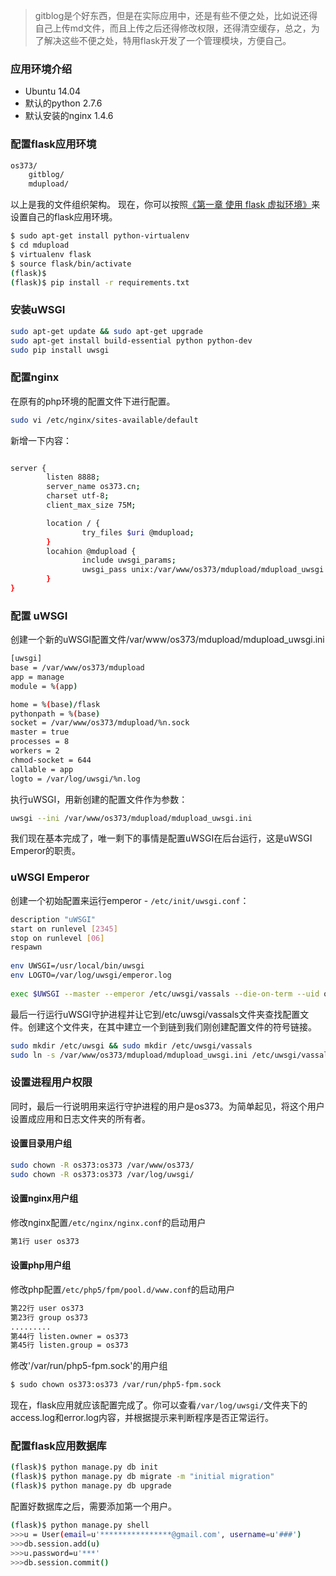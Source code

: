 <!--
author: 东方鹗
date: 2016-03-17
title: 用Flask为gitblog开发一个上传文件的管理模块
tags: flask
category: python
status: publish
summary: gitblog是个好东西，但是在实际应用中，还是有些不便之处，比如说还得自己上传md文件，而且上传之后还得修改权限，还得清空缓存，总之，为了解决这些不便之处，特用flask开发了一个管理模块，方便自己。
-->
> gitblog是个好东西，但是在实际应用中，还是有些不便之处，比如说还得自己上传md文件，而且上传之后还得修改权限，还得清空缓存，总之，为了解决这些不便之处，特用flask开发了一个管理模块，方便自己。
### 应用环境介绍

* Ubuntu 14.04
* 默认的python 2.7.6
* 默认安装的nginx 1.4.6

### 配置flask应用环境

```bash
os373/
    gitblog/
    mdupload/
```

以上是我的文件组织架构。
现在，你可以按照[《第一章 使用 flask 虚拟环境》](http://www.os373.cn/blog/flask001.html)来设置自己的flask应用环境。

```bash
$ sudo apt-get install python-virtualenv
$ cd mdupload
$ virtualenv flask
$ source flask/bin/activate
(flask)$
(flask)$ pip install -r requirements.txt
```
### 安装uWSGI

```bash
sudo apt-get update && sudo apt-get upgrade
sudo apt-get install build-essential python python-dev
sudo pip install uwsgi
```

### 配置nginx

在原有的php环境的配置文件下进行配置。
```bash
sudo vi /etc/nginx/sites-available/default
```

新增一下内容：
```bash

server {
        listen 8888;
        server_name os373.cn;
        charset utf-8;
        client_max_size 75M;

        location / {
                try_files $uri @mdupload;
        }
        locahion @mdupload {
                include uwsgi_params;
                uwsgi_pass unix:/var/www/os373/mdupload/mdupload_uwsgi.sock;
        }
}


```

### 配置 uWSGI
创建一个新的uWSGI配置文件/var/www/os373/mdupload/mdupload_uwsgi.ini

```bash
[uwsgi]
base = /var/www/os373/mdupload
app = manage
module = %(app)

home = %(base)/flask
pythonpath = %(base)
socket = /var/www/os373/mdupload/%n.sock
master = true
processes = 8
workers = 2
chmod-socket = 644
callable = app
logto = /var/log/uwsgi/%n.log

```

执行uWSGI，用新创建的配置文件作为参数：

```bash
uwsgi --ini /var/www/os373/mdupload/mdupload_uwsgi.ini
```

我们现在基本完成了，唯一剩下的事情是配置uWSGI在后台运行，这是uWSGI Emperor的职责。

### uWSGI Emperor

创建一个初始配置来运行emperor - `/etc/init/uwsgi.conf`：

```bash
description "uWSGI"
start on runlevel [2345]
stop on runlevel [06]
respawn
 
env UWSGI=/usr/local/bin/uwsgi
env LOGTO=/var/log/uwsgi/emperor.log
 
exec $UWSGI --master --emperor /etc/uwsgi/vassals --die-on-term --uid os373 --gid os373 --logto $LOGTO
```

最后一行运行uWSGI守护进程并让它到/etc/uwsgi/vassals文件夹查找配置文件。创建这个文件夹，在其中建立一个到链到我们刚创建配置文件的符号链接。

```bash
sudo mkdir /etc/uwsgi && sudo mkdir /etc/uwsgi/vassals
sudo ln -s /var/www/os373/mdupload/mdupload_uwsgi.ini /etc/uwsgi/vassals
```

### 设置进程用户权限
同时，最后一行说明用来运行守护进程的用户是os373。为简单起见，将这个用户设置成应用和日志文件夹的所有者。
#### 设置目录用户组

```bash
sudo chown -R os373:os373 /var/www/os373/
sudo chown -R os373:os373 /var/log/uwsgi/
```

#### 设置nginx用户组
修改nginx配置`/etc/nginx/nginx.conf`的启动用户

```bash
第1行 user os373
```

#### 设置php用户组
修改php配置`/etc/php5/fpm/pool.d/www.conf`的启动用户

```bash
第22行 user os373
第23行 group os373
.........
第44行 listen.owner = os373
第45行 listen.group = os373
```

修改'/var/run/php5-fpm.sock'的用户组

```bash
$ sudo chown os373:os373 /var/run/php5-fpm.sock
```

现在，flask应用就应该配置完成了。你可以查看`/var/log/uwsgi/`文件夹下的access.log和error.log内容，并根据提示来判断程序是否正常运行。

### 配置flask应用数据库

```bash
(flask)$ python manage.py db init
(flask)$ python manage.py db migrate -m "initial migration"
(flask)$ python manage.py db upgrade
```
配置好数据库之后，需要添加第一个用户。
```bash
(flask)$ python manage.py shell
>>>u = User(email=u'****************@gmail.com', username=u'###')
>>>db.session.add(u)
>>>u.password=u'***'
>>>db.session.commit()
```








